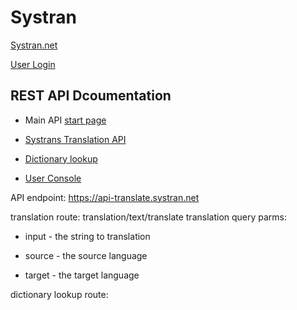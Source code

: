 # Systran

[Systran.net](https://www.systran.net/en/translate/)

[User Login](https://translate.systran.net/user)

## REST API Dcoumentation

- Main API [start page](https://docs.systran.net/translateAPI/)

- [Systrans Translation API](https://docs.systran.net/translateAPI/translation)

- [Dictionary lookup](https://docs.systran.net/translateAPI/dictionary)

- [User Console](https://trs.systran.net/user)

API endpoint: https://api-translate.systran.net

translation route: translation/text/translate
translation query parms:

- input - the string to translation

- source - the source language

- target - the target language

dictionary lookup route:

